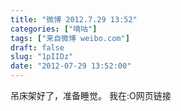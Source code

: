 ```yaml
---
title: "微博 2012.7.29 13:52"
categories: ["嘀咕"]
tags: ["来自微博 weibo.com"]
draft: false
slug: "1pIIDz"
date: "2012-07-29 13:52:00"
---
```


<p>吊床架好了，准备睡觉。 我在:O网页链接 ​​​​</p>
